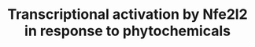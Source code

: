 ---
annotations:
- type: Pathway Ontology
  value: '"nuclear factor'
authors:
- MaintBot
- Ddigles
- Susan
- Mkutmon
- Eweitz
description: Based on [http://www.nature.com/nrc/journal/v3/n10/fig_tab/nrc1189_F4.html
  Surh, 2003, figure 4].
last-edited: 2021-05-11
organisms:
- Mus musculus
redirect_from:
- /index.php/Pathway:WP1245
- /instance/WP1245
schema-jsonld:
- '@context': https://schema.org/
  '@id': https://wikipathways.github.io/pathways/WP1245.html
  '@type': Dataset
  creator:
    '@type': Organization
    name: WikiPathways
  description: Based on [http://www.nature.com/nrc/journal/v3/n10/fig_tab/nrc1189_F4.html
    Surh, 2003, figure 4].
  keywords:
  - Sulforaphane
  - Caffeic acid phenethyl ester
  - Curcumin
  - Cebpb
  - Nfe2l2
  - Prkca
  - Nqo1
  - Aimp2
  - Mapk8
  - Ephb2
  - Gsta2
  - Gclc
  - Hmox1
  - 6-HITC
  - Gclm
  - Pik3ca
  - Maf
  - Keap1
  license: CC0
  name: Transcriptional activation by Nfe2l2 in response to phytochemicals
seo: CreativeWork
title: Transcriptional activation by Nfe2l2 in response to phytochemicals
wpid: WP1245
---